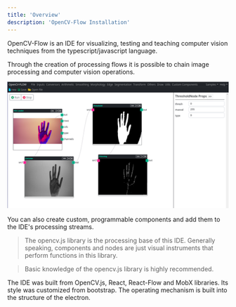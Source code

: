 ```yaml
---
title: 'Overview'
description: 'OpenCV-Flow Installation'
---
```


OpenCV-Flow is an IDE for visualizing, testing and teaching computer vision techniques from the typescript/javascript language.

Through the creation of processing flows it is possible to chain image processing and computer vision operations.

![OpenCV-Flow Example](../assets/overview.png)

You can also create custom, programmable components and add them to the IDE's processing streams.

> The opencv.js library is the processing base of this IDE.
> Generally speaking, components and nodes are just visual instruments that perform functions in this library.

> Basic knowledge of the opencv.js library is highly recommended.

The IDE was built from OpenCV.js, React, React-Flow and MobX libraries. Its style was customized from bootstrap. The operating mechanism is built into the structure of the electron.